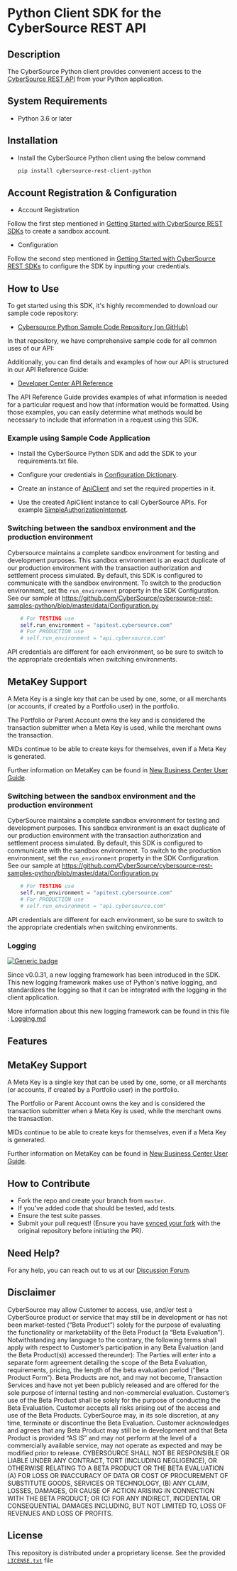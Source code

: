 
# Python Client SDK for the CyberSource REST API

## Description

The CyberSource Python client provides convenient access to the [CyberSource REST API](https://developer.cybersource.com/api/reference/api-reference.html) from your Python application.

## System Requirements

* Python 3.6 or later

## Installation

* Install the CyberSource Python client using the below command

    ```bash
    pip install cybersource-rest-client-python
    ```

## Account Registration & Configuration

* Account Registration

Follow the first step mentioned in [Getting Started with CyberSource REST SDKs](https://developer.cybersource.com/hello-world/rest-api-sdks.html#gettingstarted) to create a sandbox account.

* Configuration

Follow the second step mentioned in [Getting Started with CyberSource REST SDKs](https://developer.cybersource.com/hello-world/rest-api-sdks.html#gettingstarted) to configure the SDK by inputting your credentials.

## How to Use

To get started using this SDK, it's highly recommended to download our sample code repository:

* [Cybersource Python Sample Code Repository (on GitHub)](https://github.com/CyberSource/cybersource-rest-samples-python)

In that repository, we have comprehensive sample code for all common uses of our API:

Additionally, you can find details and examples of how our API is structured in our API Reference Guide:

* [Developer Center API Reference](https://developer.cybersource.com/api/reference/api-reference.html)

The API Reference Guide provides examples of what information is needed for a particular request and how that information would be formatted. Using those examples, you can easily determine what methods would be necessary to include that information in a request using this SDK.

### Example using Sample Code Application

* Install the CyberSource Python SDK and add the SDK to your requirements.txt file.

* Configure your credentials in [Configuration Dictionary](https://github.com/CyberSource/cybersource-rest-samples-python/blob/master/data/Configuration.py#L5C5-L52C98).

* Create an instance of [ApiClient](https://github.com/CyberSource/cybersource-rest-samples-python/blob/c73bf7ae4a4826e4a6b652067cf38eb4affe765c/samples/Payments/Payments/simple-authorizationinternet.py#L94C50) and set the required properties in it.

* Use the created ApiClient instance to call CyberSource APIs. For example [SimpleAuthorizationInternet](https://github.com/CyberSource/cybersource-rest-samples-python/blob/c73bf7ae4a4826e4a6b652067cf38eb4affe765c/samples/Payments/Payments/simple-authorizationinternet.py#L95C9-L95C76).

### Switching between the sandbox environment and the production environment

Cybersource maintains a complete sandbox environment for testing and development purposes. This sandbox environment is an exact duplicate of our production environment with the transaction authorization and settlement process simulated. By default, this SDK is configured to communicate with the sandbox environment. To switch to the production environment, set the `run_environment` property in the SDK Configuration.  See our sample at <https://github.com/CyberSource/cybersource-rest-samples-python/blob/master/data/Configuration.py>

```python
    # For TESTING use
    self.run_environment = "apitest.cybersource.com"
    # For PRODUCTION use
    # self.run_environment = "api.cybersource.com"
```

API credentials are different for each environment, so be sure to switch to the appropriate credentials when switching environments.

## MetaKey Support

A Meta Key is a single key that can be used by one, some, or all merchants (or accounts, if created by a Portfolio user) in the portfolio.

The Portfolio or Parent Account owns the key and is considered the transaction submitter when a Meta Key is used, while the merchant owns the transaction.

MIDs continue to be able to create keys for themselves, even if a Meta Key is generated.

Further information on MetaKey can be found in [New Business Center User Guide](https://developer.cybersource.com/library/documentation/dev_guides/Business_Center/New_Business_Center_User_Guide.pdf).

### Switching between the sandbox environment and the production environment

CyberSource maintains a complete sandbox environment for testing and development purposes. This sandbox environment is an exact duplicate of our production environment with the transaction authorization and settlement process simulated. By default, this SDK is configured to communicate with the sandbox environment. To switch to the production environment, set the `run_environment` property in the SDK Configuration.  See our sample at <https://github.com/CyberSource/cybersource-rest-samples-python/blob/master/data/Configuration.py>

```python
    # For TESTING use
    self.run_environment = "apitest.cybersource.com"
    # For PRODUCTION use
    # self.run_environment = "api.cybersource.com"
```

API credentials are different for each environment, so be sure to switch to the appropriate credentials when switching environments.

### Logging

[![Generic badge](https://img.shields.io/badge/LOGGING-NEW-GREEN.svg)](https://shields.io/)

Since v0.0.31, a new logging framework has been introduced in the SDK. This new logging framework makes use of Python's native logging, and standardizes the logging so that it can be integrated with the logging in the client application.

More information about this new logging framework can be found in this file : [Logging.md](Logging.md)

## Features

## MetaKey Support

A Meta Key is a single key that can be used by one, some, or all merchants (or accounts, if created by a Portfolio user) in the portfolio.

The Portfolio or Parent Account owns the key and is considered the transaction submitter when a Meta Key is used, while the merchant owns the transaction.

MIDs continue to be able to create keys for themselves, even if a Meta Key is generated.

Further information on MetaKey can be found in [New Business Center User Guide](https://developer.cybersource.com/library/documentation/dev_guides/Business_Center/New_Business_Center_User_Guide.pdf).

## How to Contribute

* Fork the repo and create your branch from `master`.
* If you've added code that should be tested, add tests.
* Ensure the test suite passes.
* Submit your pull request! (Ensure you have [synced your fork](https://docs.github.com/en/pull-requests/collaborating-with-pull-requests/working-with-forks/syncing-a-fork) with the original repository before initiating the PR).

## Need Help?

For any help, you can reach out to us at our [Discussion Forum](https://community.developer.cybersource.com/t5/cybersource-APIs/bd-p/api).

## Disclaimer

CyberSource may allow Customer to access, use, and/or test a CyberSource product or service that may still be in development or has not been market-tested (“Beta Product”) solely for the purpose of evaluating the functionality or marketability of the Beta Product (a “Beta Evaluation”). Notwithstanding any language to the contrary, the following terms shall apply with respect to Customer’s participation in any Beta Evaluation (and the Beta Product(s)) accessed thereunder): The Parties will enter into a separate form agreement detailing the scope of the Beta Evaluation, requirements, pricing, the length of the beta evaluation period (“Beta Product Form”). Beta Products are not, and may not become, Transaction Services and have not yet been publicly released and are offered for the sole purpose of internal testing and non-commercial evaluation. Customer’s use of the Beta Product shall be solely for the purpose of conducting the Beta Evaluation. Customer accepts all risks arising out of the access and use of the Beta Products. CyberSource may, in its sole discretion, at any time, terminate or discontinue the Beta Evaluation. Customer acknowledges and agrees that any Beta Product may still be in development and that Beta Product is provided “AS IS” and may not perform at the level of a commercially available service, may not operate as expected and may be modified prior to release. CYBERSOURCE SHALL NOT BE RESPONSIBLE OR LIABLE UNDER ANY CONTRACT, TORT (INCLUDING NEGLIGENCE), OR OTHERWISE RELATING TO A BETA PRODUCT OR THE BETA EVALUATION (A) FOR LOSS OR INACCURACY OF DATA OR COST OF PROCUREMENT OF SUBSTITUTE GOODS, SERVICES OR TECHNOLOGY, (B) ANY CLAIM, LOSSES, DAMAGES, OR CAUSE OF ACTION ARISING IN CONNECTION WITH THE BETA PRODUCT; OR (C) FOR ANY INDIRECT, INCIDENTAL OR CONSEQUENTIAL DAMAGES INCLUDING, BUT NOT LIMITED TO, LOSS OF REVENUES AND LOSS OF PROFITS.

## License

This repository is distributed under a proprietary license. See the provided [`LICENSE.txt`](/LICENSE.txt) file